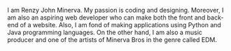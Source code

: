  I am Renzy John Minerva. My passion is coding and designing. Moreover, I am also an aspiring web developer who can make both the front and back-end of a website. Also, I am fond of making applications using Python and Java programming languages. On the other hand, I am also a music producer and one of the artists of Minerva Bros in the genre called EDM.